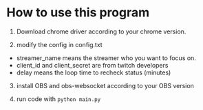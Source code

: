 # How to use this program

1. Download chrome driver according to your chrome version.

2. modify the config in config.txt
  * streamer_name means the streamer who you want to focus on.
  * client_id and client_secret are from twitch developers
  * delay means the loop time to recheck status (minutes)

3. install OBS and obs-websocket according to your OBS version

4. run code with `python main.py`
